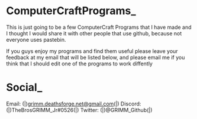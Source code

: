 # ComputerCraftPrograms_
This is just going to be a few ComputerCraft Programs that I have made and I thought I would share it with other people that use github, because not everyone uses pastebin.

If you guys enjoy my programs and find them useful please leave your feedback at my email that will be listed below, and please email me if you think that I should edit one of the programs to work diffently
# Social_
Email:
  (|)grimm.deathsforge.net@gmail.com(|)
Discord:
  (|)TheBrosGRIMM_Jr#0526(|)
Twitter:
  (|)@GRIMM_Github(|)
